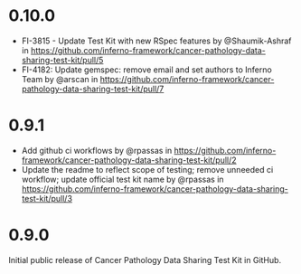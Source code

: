 # 0.10.0
* FI-3815 - Update Test Kit with new RSpec features by @Shaumik-Ashraf in https://github.com/inferno-framework/cancer-pathology-data-sharing-test-kit/pull/5
* FI-4182: Update gemspec: remove email and set authors to Inferno Team by @arscan in https://github.com/inferno-framework/cancer-pathology-data-sharing-test-kit/pull/7

# 0.9.1
* Add github ci workflows by @rpassas in https://github.com/inferno-framework/cancer-pathology-data-sharing-test-kit/pull/2
* Update the readme to reflect scope of testing; remove unneeded ci workflow; update official test kit name by @rpassas in https://github.com/inferno-framework/cancer-pathology-data-sharing-test-kit/pull/3

# 0.9.0
Initial public release of Cancer Pathology Data Sharing Test Kit in GitHub.

